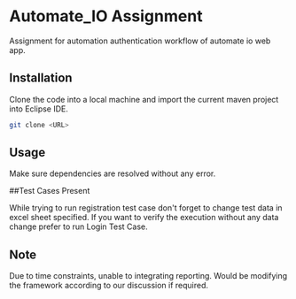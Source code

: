 # Automate_IO Assignment

Assignment for automation authentication workflow of automate io web app.

## Installation

Clone the code into a local machine and import the current maven project into Eclipse IDE.
  
```bash
git clone <URL>
```

## Usage

Make sure dependencies are resolved without any error.

##Test Cases Present

While trying to run registration test case don't forget to change test data in excel sheet specified.
If you want to verify the execution without any data change prefer to run Login Test Case.

## Note
Due to time constraints, unable to integrating reporting. Would be modifying the framework according to our discussion if required.
